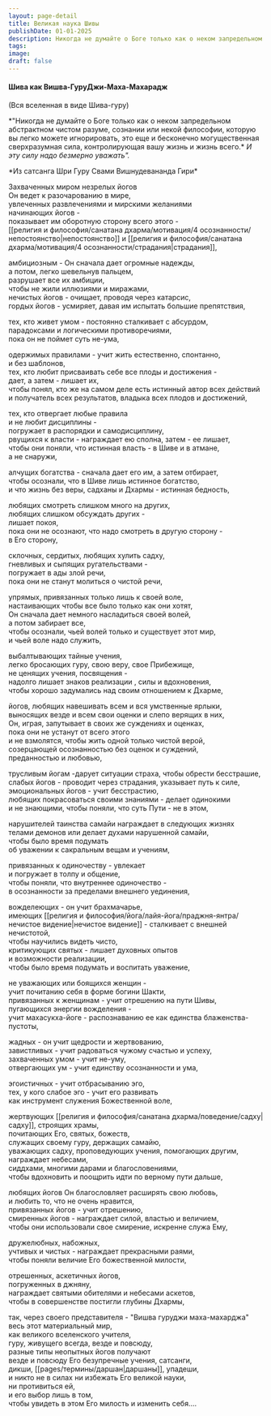 ```yaml
---
layout: page-detail
title: Великая наука Шивы
publishDate: 01-01-2025
description: Никогда не думайте о Боге только как о неком запредельном абстрактном чистом разуме, сознании или некой философии, которую вы легко можете игнорировать, это еще и бесконечно могущественная сверхразумная сила, контролирующая вашу жизнь и жизнь всего.\
tags:
image:
draft: false
---
```

#### Шива как Вишва-ГуруДжи-Маха-Махарадж
(Вся вселенная в виде Шива-гуру)

*"Никогда не думайте о Боге только как о неком запредельном абстрактном чистом разуме, сознании или некой философии, которую вы легко можете игнорировать, это еще и бесконечно могущественная сверхразумная сила, контролирующая вашу жизнь и жизнь всего.\*
*И эту силу надо безмерно уважать".*

*Из сатсанга Шри Гуру Свами Вишнудевананда Гири\*

Захваченных миром незрелых йогов\
Он ведет к разочарованию в мире,\
увлеченных развлечениями и мирскими желаниями\
начинающих йогов -\
показывает им оборотную сторону всего этого -\
[[религия и философия/санатана дхарма/мотивация/4 осознанности/непостоянство|непостоянство]] и [[религия и философия/санатана дхарма/мотивация/4 осознанности/страдания|страдания]],

амбициозным - Он сначала дает огромные надежды,\
а потом, легко шевельнув пальцем,\
разрушает все их амбиции,\
чтобы не жили иллюзиями и миражами,\
нечистых йогов - очищает, проводя через катарсис,\
гордых йогов - усмиряет, давая им испытать большие препятствия,

тех, кто живет умом - постоянно сталкивает с абсурдом,\
парадоксами и логическими противоречиями,\
пока он не поймет суть не-ума,

одержимых правилами - учит жить естественно, спонтанно,\
и без шаблонов,\
тех, кто любит присваивать себе все плоды и достижения -\
дает, а затем - лишает их,\
чтобы понял, кто же на самом деле есть истинный автор всех действий\
и получатель всех результатов, владыка всех плодов и достижений,

тех, кто отвергает любые правила\
и не любит дисциплины -\
погружает в распорядки и самодисциплину,\
рвущихся к власти - награждает ею сполна, затем - ее лишает,\
чтобы они поняли, что истинная власть - в Шиве и в атмане,\
а не снаружи,

алчущих богатства - сначала дает его им, а затем отбирает,\
чтобы осознали, что в Шиве лишь истинное богатство,\
и что жизнь без веры, садханы и Дхармы - истинная бедность,

любящих смотреть слишком много на других,\
любящих слишком обсуждать других -\
лишает покоя,\
пока они не осознают, что надо смотреть в другую сторону -\
в Его сторону,

склочных, сердитых, любящих хулить садху,\
гневливых и сыпящих ругательствами -\
погружает в ады злой речи,\
пока они не станут молиться о чистой речи,

упрямых, привязанных только лишь к своей воле,\
настаивающих чтобы все было только как они хотят,\
Он сначала дает немного насладиться своей волей,\
а потом забирает все,\
чтобы осознали, чьей волей только и существует этот мир,\
и чьей воле надо служить,

выбалтывающих тайные учения,\
легко бросающих гуру, свою веру, свое Прибежище,\
не ценящих учения, посвящения -\
надолго лишает знаков реализации , силы и вдохновения,\
чтобы хорошо задумались над своим отношением к Дхарме,

йогов, любящих навешивать всем и вся умственные ярлыки,\
выносящих везде и всем свои оценки и слепо верящих в них,\
Он, играя, запутывает в своих же суждениях и оценках,\
пока они не устанут от всего этого\
и не взмолятся, чтобы жить одной только чистой верой,\
созерцающей осознанностью без оценок и суждений,\
преданностью и любовью,

трусливым йогам -дарует ситуации страха, чтобы обрести бесстрашие,\
слабых йогов - проводит через страдания, указывает путь к силе,\
эмоциональных йогов - учит бесстрастию,\
любящих покрасоваться своими знаниями - делает одинокими\
и не знающими, чтобы поняли, что суть Пути - не в этом,

нарушителей таинства самайи награждает в следующих жизнях\
телами демонов или делает духами нарушенной самайи,\
чтобы было время подумать\
об уважении к сакральным вещам и учениям,

привязанных к одиночеству - увлекает\
и погружает в толпу и общение,\
чтобы поняли, что внутреннее одиночество -\
в осознанности за пределами внешнего уединения,

вожделеющих - он учит брахмачарье,\
имеющих [[религия и философия/йога/лайя-йога/праджня-янтра/нечистое видение|нечистое видение]] - сталкивает с внешней нечистотой,\
чтобы научились видеть чисто,\
критикующих святых - лишает духовных опытов\
и возможности реализации,\
чтобы было время подумать и воспитать уважение,

не уважающих или боящихся женщин -\
учит почитанию себя в форме богини Шакти,\
привязанных к женщинам - учит отрешению на пути Шивы,\
пугающихся энергии вожделения -\
учит махасукха-йоге - распознаванию ее как единства блаженства-пустоты,

жадных - он учит щедрости и жертвованию,\
завистливых - учит радоваться чужому счастью и успеху,\
захваченных умом - учит не-уму,\
отвергающих ум - учит единству осознанности и ума,

эгоистичных - учит отбрасыванию эго,\
тех, у кого слабое эго - учит его развивать\
как инструмент служения Божественной воле,

жертвующих [[религия и философия/санатана дхарма/поведение/садху|садху]], строящих храмы,\
почитающих Его, святых, божеств,\
служащих своему гуру, держащих самайю,\
уважающих садху, проповедующих учения, помогающих другим,\
награждает небесами,\
сиддхами, многими дарами и благословениями,\
чтобы вдохновить и поощрить идти по верному пути дальше,

любящих йогов Он благословляет расширять свою любовь,\
и любить то, что не очень нравится,\
привязанных йогов - учит отрешению,\
смиренных йогов - награждает силой, властью и величием,\
чтобы они использовали свое смирение, искренне служа Ему,

дружелюбных, набожных,\
учтивых и чистых - награждает прекрасными раями,\
чтобы поняли величие Его божественной милости,

отрешенных, аскетичных йогов,\
погруженных в джняну,\
награждает святыми обителями и небесами аскетов,\
чтобы в совершенстве постигли глубины Дхармы,

так, через своего представителя - "Вишва гуруджи маха-махарджа"\
весь этот материальный мир,\
как великого вселенского учителя,\
гуру, живущего всегда, везде и повсюду,\
разные типы неопытных йогов получают\
везде и повсюду Его безупречные учения, сатсанги,\
дикши, [[pages/термины/даршан|даршаны]], упадеши,\
и никто не в силах ни избежать Его великой науки,\
ни противиться ей,\
и его выбор лишь в том,\
чтобы увидеть в этом Его милость и изменить себя....
